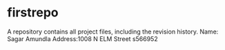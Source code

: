 # firstrepo
A repository contains all project files, including the revision history.
Name: Sagar Amundla
Address:1008 N ELM Street
s566952